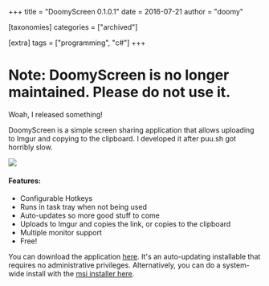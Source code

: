 +++
title = "DoomyScreen 0.1.0.1"
date = 2016-07-21
author = "doomy"

[taxonomies]
categories = ["archived"]

[extra]
tags = ["programming", "c#"]
+++

# Note: DoomyScreen is no longer maintained.  Please do not use it.

Woah, I released something!

DoomyScreen is a simple screen sharing application that allows uploading to Imgur and copying to the clipboard.  I developed it after puu.sh got horribly slow.  

![](/images/doomyscreen/Untitled.png)

#### Features:

- Configurable Hotkeys
- Runs in task tray when not being used
- Auto-updates so more good stuff to come
- Uploads to Imgur and copies the link, or copies to the clipboard
- Multiple monitor support
- Free!

You can download the application [here](/files/doomyscreen/Setup.exe).  It's an auto-updating installable that requires no administrative privileges.  Alternatively, you can do a system-wide install with the [msi installer here](/files/doomyscreen/Setup.msi). 